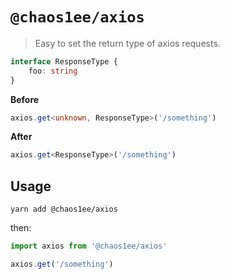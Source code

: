 # `@chaos1ee/axios`

> Easy to set the return type of axios requests.


```typescript
interface ResponseType {
    foo: string
}
```

**Before**

```typescript
axios.get<unknown, ResponseType>('/something')
```
**After**

```typescript
axios.get<ResponseType>('/something')
```

## Usage

```shell
yarn add @chaos1ee/axios
```

then:

```typescript
import axios from '@chaos1ee/axios'

axios.get('/something')
```